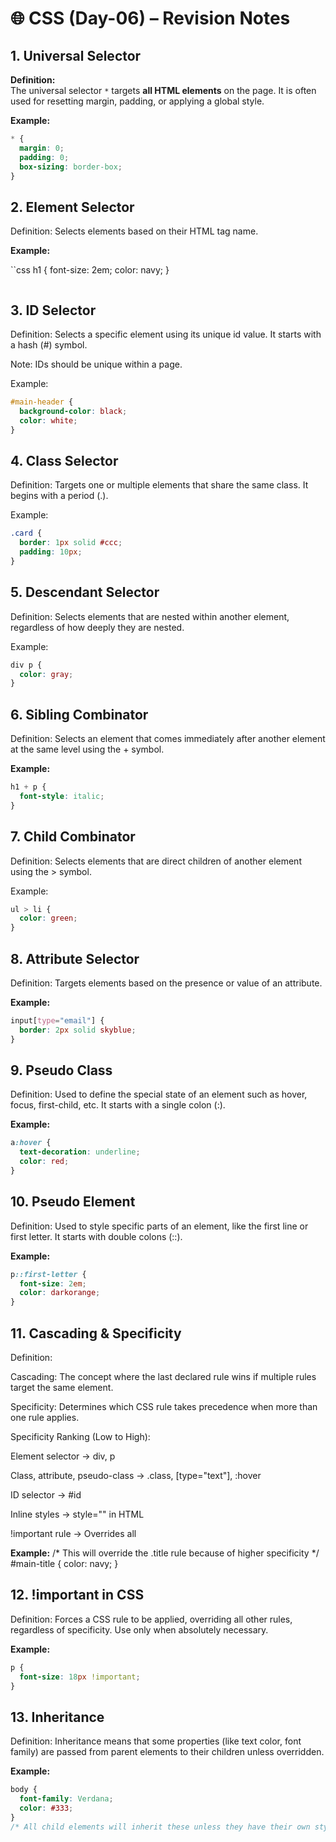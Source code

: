 # 🌐 CSS (Day-06) – Revision Notes

## 1. Universal Selector

**Definition:**  
The universal selector `*` targets **all HTML elements** on the page. It is often used for resetting margin, padding, or applying a global style.

**Example:**
```css
* {
  margin: 0;
  padding: 0;
  box-sizing: border-box;
}
```

## 2. Element Selector
Definition:
Selects elements based on their HTML tag name.

**Example:**

``css
h1 {
  font-size: 2em;
  color: navy;
}
```
```
## 3. ID Selector
Definition:
Selects a specific element using its unique id value. It starts with a hash (#) symbol.

Note: IDs should be unique within a page.

Example:
```css
#main-header {
  background-color: black;
  color: white;
}
```
## 4. Class Selector
Definition:
Targets one or multiple elements that share the same class. It begins with a period (.).

Example:
```css
.card {
  border: 1px solid #ccc;
  padding: 10px;
}
```
## 5. Descendant Selector
Definition:
Selects elements that are nested within another element, regardless of how deeply they are nested.

Example:
```css
div p {
  color: gray;
}
```
## 6. Sibling Combinator
Definition:
Selects an element that comes immediately after another element at the same level using the + symbol.

**Example:**
```css
h1 + p {
  font-style: italic;
}
```
## 7. Child Combinator
Definition:
Selects elements that are direct children of another element using the > symbol.

Example:
```css
ul > li {
  color: green;
}
```
## 8. Attribute Selector
Definition:
Targets elements based on the presence or value of an attribute.

**Example:**
```css
input[type="email"] {
  border: 2px solid skyblue;
}
```
##  9. Pseudo Class
Definition:
Used to define the special state of an element such as hover, focus, first-child, etc. It starts with a single colon (:).

**Example:**
```css
a:hover {
  text-decoration: underline;
  color: red;
}
```
## 10. Pseudo Element
Definition:
Used to style specific parts of an element, like the first line or first letter. It starts with double colons (::).

**Example:**
```css
p::first-letter {
  font-size: 2em;
  color: darkorange;
}
```
## 11. Cascading & Specificity
Definition:

Cascading: The concept where the last declared rule wins if multiple rules target the same element.

Specificity: Determines which CSS rule takes precedence when more than one rule applies.

Specificity Ranking (Low to High):

Element selector → div, p

Class, attribute, pseudo-class → .class, [type="text"], :hover

ID selector → #id

Inline styles → style="" in HTML

!important rule → Overrides all

**Example:**
/* This will override the .title rule because of higher specificity */
#main-title {
  color: navy;
}
##  12. !important in CSS
Definition:
Forces a CSS rule to be applied, overriding all other rules, regardless of specificity. Use only when absolutely necessary.

**Example:**
```css
p {
  font-size: 18px !important;
}
```
##  13. Inheritance
Definition:
Inheritance means that some properties (like text color, font family) are passed from parent elements to their children unless overridden.

**Example:**
```css
body {
  font-family: Verdana;
  color: #333;
}
/* All child elements will inherit these unless they have their own styles */
```

